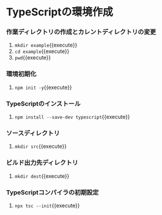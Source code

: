 # TypeScriptの環境作成

### 作業ディレクトリの作成とカレントディレクトリの変更
1. `mkdir example`{{execute}}
2. `cd example`{{execute}}
3. `pwd`{{execute}}

### 環境初期化
1. `npm init -y`{{execute}}

### TypeScriptのインストール
1. `npm install --save-dev typescript`{{execute}}

### ソースディレクトリ
1. `mkdir src`{{execute}}

### ビルド出力先ディレクトリ
1. `mkdir dest`{{execute}}

### TypeScriptコンパイラの初期設定
1. `npx tsc --init`{{execute}}
